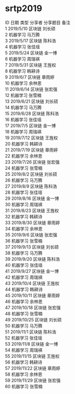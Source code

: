 # srtp2019
ID	日期	类型	分享者	分享题目	备注<br>
1	2019/5/10	区块链	刘长硕		<br>
2		机器学习	马万腾		<br>
3	2019/5/17	区块链	﻿陈科浩		
4		机器学习	﻿张佳瑶		
5	2019/5/24	区块链	﻿金一博		
6		机器学习	﻿周瑞褀		
7	2019/5/31	区块链	﻿王旌权		
8		机器学习	韩耕诗		
9	2019/6/7	区块链	章雨婷		
10		机器学习	余林恩		
11	2019/6/14	区块链	张宏强		
12		机器学习	张雪楠		
13	2019/6/21	区块链	刘长硕		
14		机器学习	马万腾		
15	2019/6/28	区块链	﻿陈科浩		
16		机器学习	﻿张佳瑶		
17	2019/7/5	区块链	﻿金一博		
18		机器学习	﻿周瑞褀		
19	2019/7/12	区块链	﻿王旌权		
20		机器学习	韩耕诗		
21	2019/7/19	区块链	章雨婷		
22		机器学习	余林恩		
23	2019/7/26	区块链	张宏强		
24		机器学习	张雪楠		
25	2019/8/2	区块链	刘长硕		
26		机器学习	马万腾		
27	2019/8/9	区块链	﻿陈科浩		
28		机器学习	﻿张佳瑶		
29	2019/8/16	区块链	﻿金一博		
30		机器学习	﻿周瑞褀		
31	2019/8/23	区块链	﻿王旌权		
32		机器学习	韩耕诗		
33	2019/8/30	区块链	章雨婷		
34		机器学习	余林恩		
35	2019/9/6	区块链	张宏强		
36		机器学习	张雪楠		
37	2019/9/13	区块链	刘长硕		
38		机器学习	马万腾		
39	2019/9/20	区块链	﻿陈科浩		
40		机器学习	﻿张佳瑶		
41	2019/9/27	区块链	﻿金一博		
42		机器学习	﻿周瑞褀		
43	2019/10/4	区块链	﻿王旌权		
44		机器学习	韩耕诗		
45	2019/10/11	区块链	章雨婷		
46		机器学习	余林恩		
47	2019/10/18	区块链	张宏强		
48		机器学习	张雪楠		
49	2019/10/25	区块链	刘长硕		
50		机器学习	马万腾		
51	2019/11/1	区块链	﻿陈科浩		
52		机器学习	﻿张佳瑶		
53	2019/11/8	区块链	﻿金一博		
54		机器学习	﻿周瑞褀		
55	2019/11/15	区块链	﻿王旌权		
56		机器学习	韩耕诗		
57	2019/11/22	区块链	章雨婷		
58		机器学习	余林恩		
59	2019/11/29	区块链	张宏强		
60		机器学习	张雪楠		




